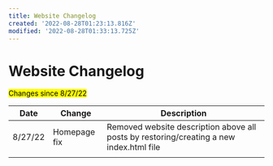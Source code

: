 ```yaml
---
title: Website Changelog
created: '2022-08-28T01:23:13.816Z'
modified: '2022-08-28T01:33:13.725Z'
---
```


# Website Changelog

<mark>Changes since 8/27/22 </mark>


| Date | Change | Description |
| ------ | --- | ----- |
| 8/27/22 | Homepage fix   | Removed website description above all posts by restoring/creating a new  index.html file     |
|      |   |      |
